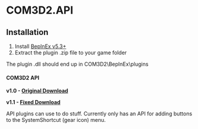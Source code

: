 # COM3D2.API

## Installation
1. Install [BepInEx v5.3+](https://github.com/BepInEx/BepInEx/releases)
2. Extract the plugin .zip file to your game folder

The plugin .dll should end up in COM3D2\BepInEx\plugins

#### COM3D2 API
**v1.0 - [Original Download](https://github.com/DeathWeasel1337/COM3D2_Plugins/releases/download/v3/COM3D2.API.v1.0.zip)**

**v1.1 - [Fixed Download](https://github.com/krypto5863/COM3D2.API/releases/tag/1.1)**

API plugins can use to do stuff. Currently only has an API for adding buttons to the SystemShortcut (gear icon) menu.

